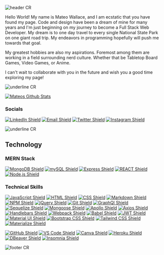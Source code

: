 ![header CR](https://capsule-render.vercel.app/api?type=waving&color=gradient&customColorList=12&height=170&section=header&reversal=true&text=Mateo%20Wallace&fontAlignY=33&animation=fadeIn)

Hello World! My name is Mateo Wallace, and I am ecstatic that you have found my page. Code and design have been a dream of mine for many years and I'm just beginning on my journey to become a Full Stack Web Developer.
My dream is to one day travel to every single National State Park on one giant road trip. My endeavors in programming hopefully will push me towards that goal.

My greatest hobbies are also my aspirations. Foremost among them are working in a field surrounding nerd culture. Whether that be Tabletop Board Games, Video Games, or Anime.

I can't wait to collaborate with you in the future and wish you a good time exploring my page!

<!-- Kudos for finding this note!
As a reward for finding it, heres a fun fact!
The first D&D campaign I ever ran was called Dawn's Ascension-->

![underline CR](https://capsule-render.vercel.app/api?type=rect&color=gradient&customColorList=12&height=1&reversal=true)

<!-- This link is my personal vercel link. If you want to copy the same style please edit the version in the note below. Just replace where it says "YourGithubUsername" with your username -->
<!-- [![Your Github Stats](https://github-readme-stats.vercel.app/api?username=YourGithubUsername&count_private=true&show_icons=true&theme=github_dark)](https://github.com/YourGithubUsername) -->
[![Mateos Github Stats](https://github-readme-stats-mateo-wallace.vercel.app/api?username=Mateo-Wallace&count_private=true&show_icons=true&theme=github_dark)](https://github.com/Mateo-Wallace)

### Socials

[![LinkedIn Shield](https://img.shields.io/badge/LinkedIn-0A66C2?style=flat-square&logo=linkedin&logoColor=white)](https://www.linkedin.com/in/mateo-wallace-57931b254/) [![Email Shield](https://img.shields.io/badge/Gmail-EA4335?style=flat-square&logo=gmail&logoColor=white)](mailto:mateo.t.wallace@gmail.com) [![Twitter Shield](https://img.shields.io/badge/Twitter-1DA1F2?style=flat-square&logo=twitter&logoColor=white)](https://twitter.com/Magic_Man_Mateo) [![Instagram Shield](https://img.shields.io/badge/Instagram-E4405F?style=flat-square&logo=instagram&logoColor=white)](https://www.instagram.com/mateo_wallace/)

![underline CR](https://capsule-render.vercel.app/api?type=rect&color=gradient&customColorList=12&height=1&reversal=true)

## Technology 

### MERN Stack

[![MongoDB Shield](https://img.shields.io/badge/MongoDB-47A248?&style=flat-square&logo=mongodb&logoColor=white)](https://www.mongodb.com/) 
[![mySQL Shield](https://img.shields.io/badge/mySQL-4479A1?&style=flat-square&logo=mysql&logoColor=white)](https://www.mysql.com/) 
[![Express Shield](https://img.shields.io/badge/Express-000000?&style=flat-square&logo=express&logoColor=white)](http://expressjs.com/) 
[![REACT Shield](https://img.shields.io/badge/React-222222?&style=flat-square&logo=react)](https://reactjs.org/) 
[![Node.js Shield](https://img.shields.io/badge/Node.js-339933?&style=flat-square&logo=node.js&logoColor=white)](https://nodejs.org/en/) 

### Technical Skills

[![JavaScript Shield](https://img.shields.io/badge/JavaScript_ES6+-F7DF1E?&style=flat-square&logo=javascript&logoColor=272727)](https://developer.mozilla.org/en-US/docs/Web/JavaScript) 
[![HTML Shield](https://img.shields.io/badge/HTML5-E34F26?&style=flat-square&logo=html5&logoColor=white)](https://developer.mozilla.org/en-US/docs/Glossary/HTML5) 
[![CSS Shield](https://img.shields.io/badge/CSS-1572B6?&style=flat-square&logo=css3&logoColor=white)](https://developer.mozilla.org/en-US/docs/Web/CSS) 
[![Markdown Shield](https://img.shields.io/badge/Markdown-000000?&style=flat-square&logo=markdown)](https://www.markdownguide.org/) 
[![NPM Shield](https://img.shields.io/badge/NPM-333333?&style=flat-square&logo=npm&logoColor=white)](https://www.npmjs.com/) 
[![jQuery Shield](https://img.shields.io/badge/jQuery-0769AD?&style=flat-square&logo=jquery&logoColor=white)](https://jquery.com/) 
[![Git Shield](https://img.shields.io/badge/GIT-F05033?&style=flat-square&logo=git&logoColor=white)](https://git-scm.com/) 
[![GraphQl Shield](https://img.shields.io/badge/GraphQl-E10098?&style=flat-square&logo=graphql&logoColor=white)](https://graphql.org/) 
[![Sequelize Shield](https://img.shields.io/badge/Sequelize-52B0E7?&style=flat-square&logo=sequelize&logoColor=white)](https://sequelize.org/) 
[![Mongoose Shield](https://img.shields.io/badge/Mongoose-AA2929?&style=flat-square&logo=matrix&logoColor=white)](https://mongoosejs.com/) 
[![Apollo Shield](https://img.shields.io/badge/Apollo-311C87?&style=flat-square&logo=apollographql&logoColor=white)](https://www.apollographql.com/) 
[![Axios Shield](https://img.shields.io/badge/Axios-5A29E4?&style=flat-square&logo=axios&logoColor=white)](https://axios-http.com/) 
[![Handlebars Shield](https://img.shields.io/badge/Handlebars-E34F26?&style=flat-square&logo=handlebars.js&logoColor=white)](https://handlebarsjs.com/) 
[![Webpack Shield](https://img.shields.io/badge/WebPack-8DD6F9?&style=flat-square&logo=webpack&logoColor=333333)](https://webpack.js.org/) 
[![Babel Shield](https://img.shields.io/badge/Babel-F9DC3E?&style=flat-square&logo=babel&logoColor=333333)](https://babeljs.io/) 
[![JWT Shield](https://img.shields.io/badge/JSON_Web_Tokens-000000?&style=flat-square&logo=jsonwebtokens&logoColor=white)](https://jwt.io/) 
[![Material UI Shield](https://img.shields.io/badge/Material_UI-007FFF?&style=flat-square&logo=mui&logoColor=white)](https://mui.com/) 
[![Bootstrap CSS Shield](https://img.shields.io/badge/Bootstrap_CSS-7952B3?&style=flat-square&logo=bootstrap&logoColor=white)](https://getbootstrap.com/) 
[![Tailwind CSS Shield](https://img.shields.io/badge/Tailwind_CSS-06B6D4?&style=flat-square&logo=tailwindcss&logoColor=white)](https://tailwindcss.com/) 
[![Materialize Shield](https://img.shields.io/badge/Materialize_CSS-eb7374?&style=flat-square&logo=matomo&logoColor=white)](https://materializecss.com/)

[![GitHub Shield](https://img.shields.io/badge/GitHub-121011?&style=flat-square&logo=github&logoColor=white)](https://github.com/) 
[![VS Code Shield](https://img.shields.io/badge/VS_Code-007ACC?&style=flat-square&logo=visual-studio-code&logoColor=white)](https://code.visualstudio.com/) 
[![Canva Shield](https://img.shields.io/badge/Canva-333333?&style=flat-square&logo=canva)](https://www.canva.com/) 
[![Heroku Shield](https://img.shields.io/badge/Heroku-430098?&style=flat-square&logo=heroku&logoColor=white)](https://www.heroku.com/what)  
[![DBeaver Shield](https://img.shields.io/badge/DBeaver-58bbbd?&style=flat-square&logo=datadog&logoColor=white)](https://dbeaver.io/) 
[![Insomnia Shield](https://img.shields.io/badge/Insomnia-4000BF?&style=flat-square&logo=insomnia&logoColor=white)](https://docs.insomnia.rest/)

![footer CR](https://capsule-render.vercel.app/api?type=waving&color=gradient&customColorList=12&height=80&section=footer)
